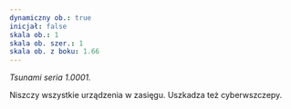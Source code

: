 ```yaml
---
dynamiczny ob.: true
inicjał: false
skala ob.: 1
skala ob. szer.: 1
skala ob. z boku: 1.66
---
```


*Tsunami seria 1.0001.*

Niszczy wszystkie urządzenia w zasięgu. Uszkadza też cyberwszczepy.